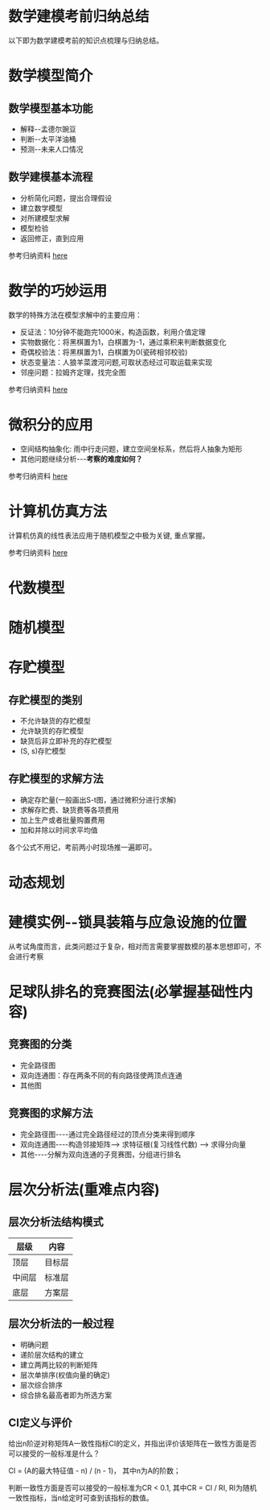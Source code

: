 # 数学建模考前归纳总结
以下即为数学建模考前的知识点梳理与归纳总结。
# 数学模型简介
## 数学模型基本功能
- 解释--孟德尔豌豆
- 判断--太平洋油桶
- 预测--未来人口情况
## 数学建模基本流程
- 分析简化问题，提出合理假设
- 建立数学模型
- 对所建模型求解
- 模型检验
- 返回修正，直到应用

参考归纳资料  [here](./introduction.md)
# 数学的巧妙运用
数学的特殊方法在模型求解中的主要应用：

- 反证法：10分钟不能跑完1000米，构造函数，利用介值定理
- 实物数据化：将黑棋置为1，白棋置为-1，通过乘积来判断数据变化
- 奇偶校验法：将黑棋置为1，白棋置为0(瓷砖相邻校验)
- 状态变量法：人狼羊菜渡河问题,可取状态经过可取运载来实现
- 邻座问题：拉姆齐定理，找完全图

参考归纳资料   [here](./数学的巧妙运用.md)

# 微积分的应用
- 空间结构抽象化: 雨中行走问题，建立空间坐标系，然后将人抽象为矩形
- 其他问题继续分析---**考察的难度如何？**

参考归纳资料   [here](./微积分的应用)

# 计算机仿真方法
计算机仿真的线性表法应用于随机模型之中极为关键, 重点掌握。

参考归纳资料  [here](./计算机仿真简介.md)

# 代数模型

# 随机模型

# 存贮模型
## 存贮模型的类别
- 不允许缺货的存贮模型
- 允许缺货的存贮模型
- 缺货后非立即补充的存贮模型
- (S, s)存贮模型

## 存贮模型的求解方法
- 确定存贮量(一般画出S-t图，通过微积分进行求解)
- 求解存贮费、缺货费等各项费用
- 加上生产或者批量购置费用
- 加和并除以时间求平均值

各个公式不用记，考前两小时现场推一遍即可。

# 动态规划

# 建模实例--锁具装箱与应急设施的位置
从考试角度而言，此类问题过于复杂，相对而言需要掌握数模的基本思想即可，不会进行考察

# 足球队排名的竞赛图法(必掌握基础性内容)
## 竞赛图的分类
- 完全路径图
- 双向连通图：存在两条不同的有向路径使两顶点连通
- 其他图

## 竞赛图的求解方法
- 完全路径图----通过完全路径经过的顶点分类来得到顺序
- 双向连通图----构造邻接矩阵--> 求特征根(复习线性代数) --> 求得分向量
- 其他----分解为双向连通的子竞赛图，分组进行排名


# 层次分析法(重难点内容)
## 层次分析法结构模式
|层级|内容|
|---|---|
|顶层|目标层|
|中间层| 标准层|
| 底层| 方案层|

## 层次分析法的一般过程
- 明确问题
- 递阶层次结构的建立
- 建立两两比较的判断矩阵
- 层次单排序(权值向量的确定)
- 层次综合排序
- 综合排名最高者即为所选方案

## CI定义与评价
给出n阶逆对称矩阵A一致性指标CI的定义，并指出评价该矩阵在一致性方面是否可以接受的一般标准是什么？

CI = (A的最大特征值 - n) / (n - 1)， 其中n为A的阶数；

判断一致性方面是否可以接受的一般标准为CR < 0.1, 其中CR = CI / RI, RI为随机一致性指标，当n给定时可查到该指标的数值。





